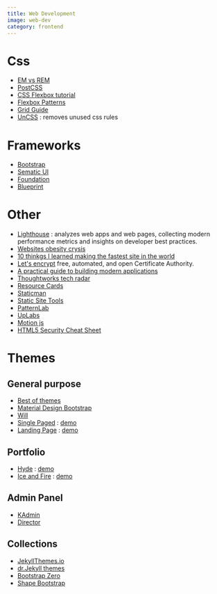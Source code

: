 ```yaml
---
title: Web Development
image: web-dev
category: frontend
---
```

# Css
- [EM vs REM](http://zellwk.com/blog/rem-vs-em/)
- [PostCSS](http://postcss.parts/)
- [CSS Flexbox tutorial](https://scotch.io/tutorials/a-visual-guide-to-css3-flexbox-properties)
- [Flexbox Patterns](http://www.flexboxpatterns.com/home)
- [Grid Guide](https://css-tricks.com/snippets/css/complete-guide-grid/)
- [UnCSS](https://github.com/giakki/uncss) : removes unused css rules

# Frameworks
- [Bootstrap](http://getbootstrap.com/)
- [Sematic UI](http://semantic-ui.com/)
- [Foundation](http://foundation.zurb.com/)
- [Blueprint](http://blueprintjs.com/)

# Other
- [Lighthouse](https://github.com/GoogleChrome/lighthouse) : analyzes web apps and web pages, collecting modern performance metrics and insights on developer best practices.
- [Websites obesity crysis](http://idlewords.com/talks/website_obesity.htm)
- [10 thinkgs I learned making the fastest site in the world](https://hackernoon.com/10-things-i-learned-making-the-fastest-site-in-the-world-18a0e1cdf4a7#.3n18ttwn8)
- [Let's encrypt](https://letsencrypt.org/) free, automated, and open Certificate Authority.
- [A practical guide to building modern applications](https://formidable.com/open-source/playbook/)
- [Thoughtworks tech radar](https://www.thoughtworks.com/radar)
- [Resource Cards](https://resourcecards.com/)
- [Staticman](https://staticman.net/)
- [Static Site Tools](http://cloudcannon.com/tips/2014/12/12/the-ultimate-list-of-services-for-static-websites.html)
- [PatternLab](http://patternlab.io/)
- [UpLabs](http://www.uplabs.com/)
- [Motion js](https://github.com/legomushroom/mojs)
- [HTML5 Security Cheat Sheet](https://www.owasp.org/index.php/HTML5_Security_Cheat_Sheet)

# Themes

## General purpose
- [Best of themes](https://www.bestofthemes.com/)
- [Material Design Bootstrap](http://mdbootstrap.com/)
- [Will](http://jekyllthemes.io/theme/40167614/will-jekyll-template)
- [Single Paged](https://github.com/t413/SinglePaged/) : [demo](http://t413.com/SinglePaged/)
- [Landing Page](http://jekyllthemes.io/theme/24792726/landing-page-theme) : [demo](http://shaneweng.com/landing-page-theme/)

## Portfolio
- [Hyde](https://github.com/poole/hyde) : [demo](http://hyde.getpoole.com/)
- [Ice and Fire](https://github.com/SpaceG/iceandfire) : [demo](http://lucasgatsas.ch/)

## Admin Panel
- [KAdmin](https://shapebootstrap.net/item/1524954-kadmin-free-responsive-admin-dashboard-template)
- [Director](http://www.bootstrapzero.com/bootstrap-template/director-responsive-admin)

## Collections
- [JekyllThemes.io](http://jekyllthemes.io/)
- [dr.Jekyll themes](https://drjekyllthemes.github.io/)
- [Bootstrap Zero](http://www.bootstrapzero.com/)
- [Shape Bootstrap](https://shapebootstrap.net/)
